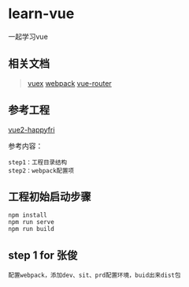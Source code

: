 # learn-vue

一起学习vue

## 相关文档

>  [vuex](https://vuex.vuejs.org/zh/)
>  [webpack](https://www.webpackjs.com/)
>  [vue-router](https://cn.vuejs.org/v2/guide/routing.html)

## 参考工程

[vue2-happyfri](https://github.com/bailicangdu/vue2-happyfri)

参考内容：
```
step1：工程目录结构
step2：webpack配置项
```

## 工程初始启动步骤
```
npm install
npm run serve
npm run build
```

## step 1 for 张俊
```
配置webpack，添加dev、sit、prd配置环境，buid出来dist包
```